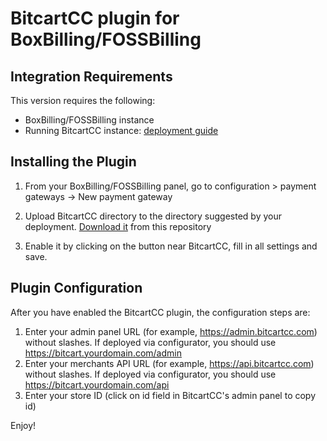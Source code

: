 # BitcartCC plugin for BoxBilling/FOSSBilling

## Integration Requirements

This version requires the following:

* BoxBilling/FOSSBilling instance
* Running BitcartCC instance: [deployment guide](https://docs.bitcartcc.com/deployment)

## Installing the Plugin

1. From your BoxBilling/FOSSBilling panel, go to configuration > payment gateways -> New payment gateway

2. Upload BitcartCC directory to the directory suggested by your deployment. [Download it](https://raw.githubusercontent.com/bitcartcc/bitcart-boxbilling/master/BitcartCC.php) from this repository

3. Enable it by clicking on the button near BitcartCC, fill in all settings and save.

## Plugin Configuration

After you have enabled the BitcartCC plugin, the configuration steps are:

1. Enter your admin panel URL (for example, https://admin.bitcartcc.com) without slashes. If deployed via configurator, you should use https://bitcart.yourdomain.com/admin
2. Enter your merchants API URL (for example, https://api.bitcartcc.com) without slashes. If deployed via configurator, you should use https://bitcart.yourdomain.com/api
3. Enter your store ID (click on id field in BitcartCC's admin panel to copy id)

Enjoy!
